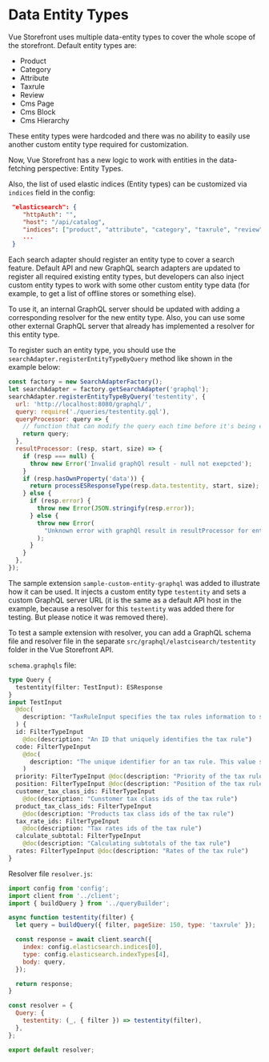 # Data Entity Types

Vue Storefront uses multiple data-entity types to cover the whole scope of the storefront. Default entity types are:

- Product
- Category
- Attribute
- Taxrule
- Review
- Cms Page
- Cms Block
- Cms Hierarchy

These entity types were hardcoded and there was no ability to easily use another custom entity type required for customization.

Now, Vue Storefront has a new logic to work with entities in the data-fetching perspective: Entity Types.

Also, the list of used elastic indices (Entity types) can be customized via `indices` field in the config:
```json
 "elasticsearch": {
    "httpAuth": "",
    "host": "/api/catalog",
    "indices": ["product", "attribute", "category", "taxrule", "review", "cms_page", "cms_block", "cms_hierarchy"],
    ...
 }
```

Each search adapter should register an entity type to cover a search feature. Default API and new GraphQL search adapters are updated to register all required existing entity types, but developers can also inject custom entity types to work with some other custom entity type data (for example, to get a list of offline stores or something else).

To use it, an internal GraphQL server should be updated with adding a corresponding resolver for the new entity type. Also, you can use some other external GraphQL server that already has implemented a resolver for this entity type.

To register such an entity type, you should use the `searchAdapter.registerEntityTypeByQuery` method like shown in the example below:

```js
const factory = new SearchAdapterFactory();
let searchAdapter = factory.getSearchAdapter('graphql');
searchAdapter.registerEntityTypeByQuery('testentity', {
  url: 'http://localhost:8080/graphql/',
  query: require('./queries/testentity.gql'),
  queryProcessor: query => {
    // function that can modify the query each time before it's being executed
    return query;
  },
  resultProcessor: (resp, start, size) => {
    if (resp === null) {
      throw new Error('Invalid graphQl result - null not exepcted');
    }
    if (resp.hasOwnProperty('data')) {
      return processESResponseType(resp.data.testentity, start, size);
    } else {
      if (resp.error) {
        throw new Error(JSON.stringify(resp.error));
      } else {
        throw new Error(
          "Unknown error with graphQl result in resultProcessor for entity type 'category'",
        );
      }
    }
  },
});
```

The sample extension `sample-custom-entity-graphql` was added to illustrate how it can be used. It injects a custom entity type `testentity` and sets a custom GraphQL server URL (it is the same as a default API host in the example, because a resolver for this `testentity` was added there for testing. But please notice it was removed there).

To test a sample extension with resolver, you can add a GraphQL schema file and resolver file in the separate `src/graphql/elastcisearch/testentity` folder in the Vue Storefront API.

`schema.graphqls` file:

```graphql
type Query {
  testentity(filter: TestInput): ESResponse
}
input TestInput
  @doc(
    description: "TaxRuleInput specifies the tax rules information to search"
  ) {
  id: FilterTypeInput
    @doc(description: "An ID that uniquely identifies the tax rule")
  code: FilterTypeInput
    @doc(
      description: "The unique identifier for an tax rule. This value should be in lowercase letters without spaces."
    )
  priority: FilterTypeInput @doc(description: "Priority of the tax rule")
  position: FilterTypeInput @doc(description: "Position of the tax rule")
  customer_tax_class_ids: FilterTypeInput
    @doc(description: "Cunstomer tax class ids of the tax rule")
  product_tax_class_ids: FilterTypeInput
    @doc(description: "Products tax class ids of the tax rule")
  tax_rate_ids: FilterTypeInput
    @doc(description: "Tax rates ids of the tax rule")
  calculate_subtotal: FilterTypeInput
    @doc(description: "Calculating subtotals of the tax rule")
  rates: FilterTypeInput @doc(description: "Rates of the tax rule")
}
```

Resolver file `resolver.js`:

```js
import config from 'config';
import client from '../client';
import { buildQuery } from '../queryBuilder';

async function testentity(filter) {
  let query = buildQuery({ filter, pageSize: 150, type: 'taxrule' });

  const response = await client.search({
    index: config.elasticsearch.indices[0],
    type: config.elasticsearch.indexTypes[4],
    body: query,
  });

  return response;
}

const resolver = {
  Query: {
    testentity: (_, { filter }) => testentity(filter),
  },
};

export default resolver;
```
